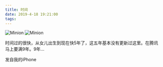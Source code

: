 ```yaml
---
title: 时间
date: 2019-4-18 19:21:00
tags:
---
```

![Minion](/images/sj1.jpeg)
![Minion](/images/sj2.jpeg)

时间过的很快，从女儿出生到现在快5年了，这五年基本没有更新过这里。在腾讯马上要满9年。9年...

发自我的iPhone